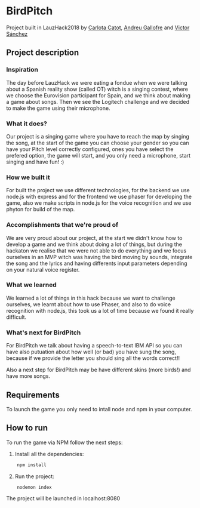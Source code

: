 # BirdPitch

Project built in LauzHack2018 by [Carlota Catot](https://github.com/carlotacb), [Andreu Gallofre](https://github.com/atsuky) and [Victor Sánchez](https://github.com/sanchyy)

## Project description

### Inspiration

The day before LauzHack we were eating a fondue when we were talking about a Spanish reality show (called OT) witch is a singing contest, where we choose the Eurovision participant for Spain, and we think about making a game about songs. Then we see the Logitech challenge and we decided to make the game using their microphone.

### What it does?

Our project is a singing game where you have to reach the map by singing the song, at the start of the game you can choose your gender so you can have your Pitch level correctly configured, ones you have select the prefered option, the game will start, and you only need a microphone, start singing and have fun! :)

### How we built it

For built the project we use different technologies, for the backend we use node.js with express and for the frontend we use phaser for developing the game, also we make scripts in node.js for the voice recognition and we use phyton for build of the map.

### Accomplishments that we're proud of

We are very proud about our project, at the start we didn't know how to develop a game and we think about doing a lot of things, but during the hackaton we realise that we were not able to do everything and we focus ourselves in an MVP witch was having the bird moving by sounds, integrate the song and the lyrics and having differents input parameters depending on your natural voice register.

### What we learned

We learned a lot of things in this hack because we want to challenge ourselves, we learnt about how to use Phaser, and also to do voice recognition with node.js, this took us a lot of time because we found it really difficult.


### What's next for BirdPitch

For BirdPitch we talk about having a speech-to-text IBM API so you can have also putuation about how well (or bad) you have sung the song, because if we provide the letter you should sing all the words correct!!

Also a next step for BirdPitch may be have different skins (more birds!) and have more songs.

## Requirements

To launch the game you only need to intall node and npm in your computer.

## How to run

To run the game via NPM follow the next steps:

1. Install all the dependencies:

```bash
    npm install
```

2. Run the project:

```bash
    nodemon index
```
The project will be launched in localhost:8080
